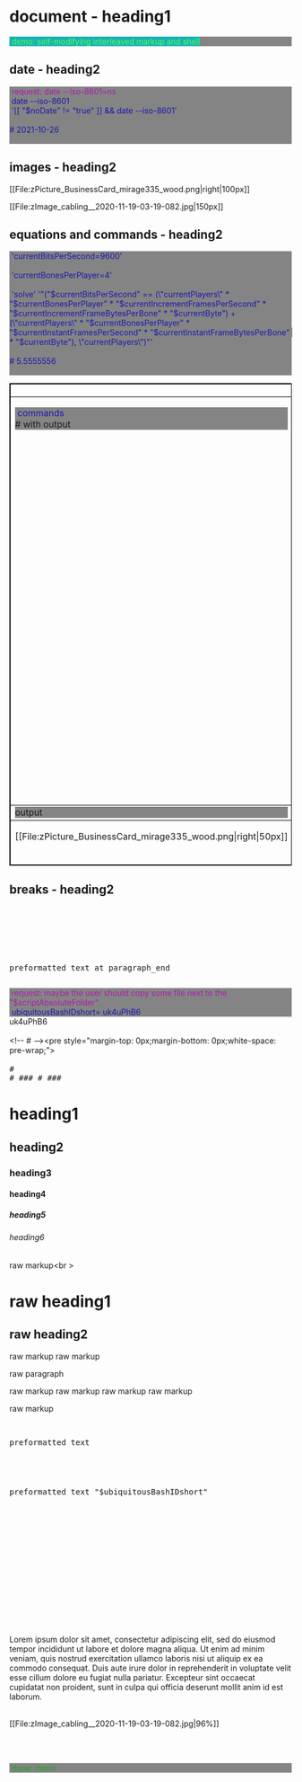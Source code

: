 <!--
exit

# <!-- mediawiki --> <!-- scriptedIllustrator_markup_uk4uPhB663kVcygT0q
#!/usr/bin/env bash

# Dependencies.
# May need 'ubiquitous_bash.sh" in "$PATH".
# GNU Octave, Qalculate - usually dependency of 'calculator' scripts
# recode - usually dependency of 'markup documentation' scripts
# wkhtmltopdf - may be necessary for accurate conversion from HTML to PDF

# NOTICE: README !
# 
# 
# 
# NOTICE: README !

# CAUTION: As a user, you should have been provided a virtual machine or cloud services to run this script - 'ubiquitous bash' provides functions to ease the use of either and both. An SELinux, AppArmor, unprivileged ChRoot, or similar context may be acceptable as well. Routinely modifying, sharing, and running code, may otherwise put both users and organizations at possibly unnecessary risk.


# Copyright and related rights waived via CC0 only for documentation scripts which predominantly create or represent markup (eg. 'scriptedIllustrator.sh', 'scriptedIllustrator.html', 'scriptedIllustrator.mediawiki.txt') .
# To the extent possible, related software (ie. 'tinyCompiler_scriptedIllustrator.sh' from 'scriptedIllustrator') remains otherwise copyrighted (ie. GPLv3 license).
# Specifically, please do not use 'scriptedIllustrator' code to distribute unpublished proprietary 'current_internal_CompressedFunctions' .

#__README_uk4uPhB663kVcygT0q_README__


_document_collect() {
# NOTICE: COLLECT

# Not necessary. Warnings about 'command not found' to 'stderr' will be ignored by script pipelines.
#! type -p 'recode' > /dev/null 2>&1 && recode() { false; }


currentByte=8

RECODE_markup_html_pre_begin=$(_safeEcho "$markup_html_pre_begin" | recode ascii..html)


export current_lorem_ipsum='Lorem ipsum dolor sit amet, consectetur adipiscing elit, sed do eiusmod tempor incididunt ut labore et dolore magna aliqua. Ut enim ad minim veniam, quis nostrud exercitation ullamco laboris nisi ut aliquip ex ea commodo consequat. Duis aute irure dolor in reprehenderit in voluptate velit esse cillum dolore eu fugiat nulla pariatur. Excepteur sint occaecat cupidatat non proident, sunt in culpa qui officia deserunt mollit anim id est laborum.'


# NOTICE: COLLECT
}



_document_main() {
#a
#b
# NOTICE: DOCUMENT
#__HEADER_uk4uPhB663kVcygT0q_HEADER__
 '_'
 '_' '


'
 '_heading1' 'document - heading1'
if false; then true; # -->
<!-- # --><h1>document - heading1</h1>
<!--
fi
 '_o' '_messageNormal' 'demo: self-modifying interleaved markup and shell'
if false; then true; # -->
<!-- # --><p style="-webkit-print-color-adjust: exact;background-color:#848484;margin-top: 0px;margin-bottom: 0px;white-space: pre-wrap;"><!-- # --><span style="color:&#35;54ff54;background-color:&#35;18b2b2;"> demo: self-modifying interleaved markup and shell</span><!-- # --></p>
<!--
fi
 '_heading2' 'date - heading2'
if false; then true; # -->
<!-- # --><h2>date - heading2</h2>
<!--
fi
 '_paragraph_begin'
if false; then true; # -->
<!-- # --><p>
<!--
fi
 '_o' '_messagePlain_request' 'request: date --iso-8601=ns'
if false; then true; # -->
<!-- # --><p style="-webkit-print-color-adjust: exact;background-color:#848484;margin-top: 0px;margin-bottom: 0px;white-space: pre-wrap;"><!-- # --><span style="color:&#35;b218b2;background-color:&#35;848484;"> request: date --iso-8601=ns</span><!-- # --></p>
<!--
fi
 '_o' '_messagePlain_probe' 'date' '--iso-8601'
if false; then true; # -->
<!-- # --><p style="-webkit-print-color-adjust: exact;background-color:#848484;margin-top: 0px;margin-bottom: 0px;white-space: pre-wrap;"><!-- # --><span style="color:&#35;1818b2;background-color:&#35;848484;"> date --iso-8601</span><!-- # --></p>
<!--
fi
 '_e_' '[[ "$noDate" != "true" ]] && date --iso-8601'
if false; then true; # -->
<!-- # --><p style="-webkit-print-color-adjust: exact;background-color:#848484;margin-top: 0px;margin-bottom: 0px;white-space: pre-wrap;"><span style="color:#1818b2;background-color:#848484;"> <!-- # --><nowiki>'[[ "$noDate" != "true" ]] && date --iso-8601'</nowiki>
<!-- # --><nowiki>#</nowiki> 2021-10-26
<!-- # --></p>
<!--
fi
 '_paragraph_end'
if false; then true; # -->
<!-- # --></p>
<!--
fi
 '_heading2' 'images - heading2'
if false; then true; # -->
<!-- # --><h2>images - heading2</h2>
<!--
fi
 '_paragraph_begin'
if false; then true; # -->
<!-- # --><p>
<!--
fi
_t '
scriptedIllustrator_markup_uk4uPhB663kVcygT0q --><!-- # --><p style="margin-top: 0px;margin-bottom: 0px;white-space: pre-wrap;"><!-- mediawiki_noLineBreak
mediawiki_noLineBreak --><pre style="margin-top: 0px;margin-bottom: 0px;white-space: pre-wrap;">preformatted text within paragraph
</pre><!-- # --></p><!-- scriptedIllustrator_markup_uk4uPhB663kVcygT0q
'
 '_' 'Recommend' ' $(_uid)_12345678.123 ' 'or' 'similar' 'filename.' 'Uniqueness' 'and' 'absence' 'of' 'subdirectories' 'may' 'be' 'desirable.'
 '_' 'Citation' 'of' 'external' 'source,' 'specification' 'of' 'copyright' 'license,' 'may' 'be' 'desirable' 'to' 'add' 'as' 'a' 'comment' 'or' 'visible' 'text.'
 '_picture' 'zPicture_BusinessCard_mirage335_wood.png' '100px'
if false; then true; # -->
[[File:zPicture_BusinessCard_mirage335_wood.png|right|100px]]
<!--
fi
 '_paragraph_end'
if false; then true; # -->
<!-- # --></p>
<!--
fi
 '_paragraph_begin'
if false; then true; # -->
<!-- # --><p>
<!--
fi
 '_' 'Recommend' ' $(_uid)_12345678.123 ' 'or' 'similar' 'filename.' 'Uniqueness' 'and' 'absence' 'of' 'subdirectories' 'may' 'be' 'desirable.'
 '_' 'Citation' 'of' 'external' 'source,' 'specification' 'of' 'copyright' 'license,' 'may' 'be' 'desirable' 'to' 'add' 'as' 'a' 'comment' 'or' 'visible' 'text.'
 '_image' 'zImage_cabling__2020-11-19-03-19-082.jpg' '150px'
if false; then true; # -->
[[File:zImage_cabling__2020-11-19-03-19-082.jpg|150px]]
<!--
fi
 '_paragraph_end'
if false; then true; # -->
<!-- # --></p>
<!--
fi
 '_heading2' 'equations and commands - heading2'
if false; then true; # -->
<!-- # --><h2>equations and commands - heading2</h2>
<!--
fi
 '_paragraph_begin'
if false; then true; # -->
<!-- # --><p>
<!--
fi
 '_e_' 'currentBitsPerSecond=9600'
if false; then true; # -->
<!-- # --><p style="-webkit-print-color-adjust: exact;background-color:#848484;margin-top: 0px;margin-bottom: 0px;white-space: pre-wrap;"><span style="color:#1818b2;background-color:#848484;"> <!-- # --><nowiki>'currentBitsPerSecond=9600'</nowiki>
<!-- # --></p>
<!--
fi
 '_e_' 'currentBonesPerPlayer=4'
if false; then true; # -->
<!-- # --><p style="-webkit-print-color-adjust: exact;background-color:#848484;margin-top: 0px;margin-bottom: 0px;white-space: pre-wrap;"><span style="color:#1818b2;background-color:#848484;"> <!-- # --><nowiki>'currentBonesPerPlayer=4'</nowiki>
<!-- # --></p>
<!--
fi
 '_i' 'currentIncrementFramesPerSecond=15'
if false; then true; # -->
<!--
fi
 '_i' 'currentIncrementFrameBytesPerBone=2'
if false; then true; # -->
<!--
fi
 '_i' 'currentInstantFramesPerSecond=2'
if false; then true; # -->
<!--
fi
 '_i' 'currentInstantFrameBytesPerBone=12'
if false; then true; # -->
<!--
fi
 '_'
 '_h' '
# Severely degraded and highly compressed connection between just two players.
_e currentBitsPerSecond=9600 ; currentBonesPerPlayer=4 ; currentIncrementFramesPerSecond=15 ; currentIncrementFrameBytesPerBone=2 ; currentInstantFramesPerSecond=2 ; currentInstantFrameBytesPerBone=12 ; currentByte=8 ; solve "("$currentBitsPerSecond" == (\"currentPlayers\" * "$currentBonesPerPlayer" * "$currentIncrementFramesPerSecond" * "$currentIncrementFrameBytesPerBone" * "$currentByte") + (\"currentPlayers\" * "$currentBonesPerPlayer" * "$currentInstantFramesPerSecond" * "$currentInstantFrameBytesPerBone" * "$currentByte"), \"currentPlayers\")"
# # solve(9600 = (("currentPlayers" * 4 * 30 * 2 * 8) + ("currentPlayers" * 4 * 3 * 33 * 8)), "currentPlayers") =
# # 5.5555556'
 '_e_' 'solve' '"("$currentBitsPerSecond" == (\"currentPlayers\" * "$currentBonesPerPlayer" * "$currentIncrementFramesPerSecond" * "$currentIncrementFrameBytesPerBone" * "$currentByte") + (\"currentPlayers\" * "$currentBonesPerPlayer" * "$currentInstantFramesPerSecond" * "$currentInstantFrameBytesPerBone" * "$currentByte"), \"currentPlayers\")"'
if false; then true; # -->
<!-- # --><p style="-webkit-print-color-adjust: exact;background-color:#848484;margin-top: 0px;margin-bottom: 0px;white-space: pre-wrap;"><span style="color:#1818b2;background-color:#848484;"> <!-- # --><nowiki>'solve' '"("$currentBitsPerSecond" == (\"currentPlayers\" * "$currentBonesPerPlayer" * "$currentIncrementFramesPerSecond" * "$currentIncrementFrameBytesPerBone" * "$currentByte") + (\"currentPlayers\" * "$currentBonesPerPlayer" * "$currentInstantFramesPerSecond" * "$currentInstantFrameBytesPerBone" * "$currentByte"), \"currentPlayers\")"'</nowiki>
<!-- # --><nowiki>#</nowiki> 5.5555556
<!-- # --></p>
<!--
fi
 '_paragraph_end'
if false; then true; # -->
<!-- # --></p>
<!--
fi
 '_'
 '_cells_begin'
if false; then true; # -->
<!-- # --><table width="0%" style="empty-cells: show; border-spacing: 0px; border: 1px solid black; margin-top: 0px; vertical-align: top;">
<!--
fi
 '_'
 '_cells_row_begin'
if false; then true; # -->
<!-- # --><tr>
<!--
fi
 '_cells_speck_begin' '125px'
if false; then true; # -->
<!-- # --><td width="125px" colspan="1" style="border-spacing: 0px; border: 1px solid black; margin-top: 0px; vertical-align: top;">
<!--
fi
_t '
scriptedIllustrator_markup_uk4uPhB663kVcygT0q --><!-- # --><p style="margin-top: 0px;margin-bottom: 0px;white-space: pre-wrap;"><!-- mediawiki_noLineBreak
mediawiki_noLineBreak --><pre style="margin-top: 0px;margin-bottom: 0px;white-space: pre-wrap;">*titleA*
</pre><!-- # --></p><!-- scriptedIllustrator_markup_uk4uPhB663kVcygT0q
'
 '_cells_speck_end'
if false; then true; # -->
<!-- # --></td>
<!--
fi
 '_cells_speck_begin'
if false; then true; # -->
<!-- # --><td width="0%" colspan="1" style="border-spacing: 0px; border: 1px solid black; margin-top: 0px; vertical-align: top;">
<!--
fi
 '_' 'CAUTION:' 'Text' 'formatting' '*intentionally*' 'not' 'compatible' 'with' 'all' 'markup' 'and' 'not' 'recommended' 'unless' 'strictly' 'necessary' 'for' 'presentation' 'HTML' 'documents!'
 '_' 'WARNING:' 'Stay' 'with' 'plain text' 'whenever' 'possible!'
_t '
scriptedIllustrator_markup_uk4uPhB663kVcygT0q --><!-- # --><p style="margin-top: 0px;margin-bottom: 0px;white-space: pre-wrap;"><!-- mediawiki_noLineBreak
mediawiki_noLineBreak --><pre style="margin-top: 0px;margin-bottom: 0px;white-space: pre-wrap;"><span style="font-weight:bold;font-style: italic;">*titleB*</span>
</pre><!-- # --></p><!-- scriptedIllustrator_markup_uk4uPhB663kVcygT0q
'
 '_cells_speck_end'
if false; then true; # -->
<!-- # --></td>
<!--
fi
 '_cells_speck_begin'
if false; then true; # -->
<!-- # --><td width="0%" colspan="1" style="border-spacing: 0px; border: 1px solid black; margin-top: 0px; vertical-align: top;">
<!--
fi
_t '
scriptedIllustrator_markup_uk4uPhB663kVcygT0q --><!-- # --><p style="margin-top: 0px;margin-bottom: 0px;white-space: pre-wrap;"><!-- mediawiki_noLineBreak
mediawiki_noLineBreak --><pre style="margin-top: 0px;margin-bottom: 0px;white-space: pre-wrap;">*titleC*
</pre><!-- # --></p><!-- scriptedIllustrator_markup_uk4uPhB663kVcygT0q
'
 '_cells_speck_end'
if false; then true; # -->
<!-- # --></td>
<!--
fi
 '_cells_speck_begin'
if false; then true; # -->
<!-- # --><td width="0%" colspan="1" style="border-spacing: 0px; border: 1px solid black; margin-top: 0px; vertical-align: top;">
<!--
fi
_t '
scriptedIllustrator_markup_uk4uPhB663kVcygT0q --><!-- # --><p style="margin-top: 0px;margin-bottom: 0px;white-space: pre-wrap;"><!-- mediawiki_noLineBreak
mediawiki_noLineBreak --><pre style="margin-top: 0px;margin-bottom: 0px;white-space: pre-wrap;">  *titleD*  
</pre><!-- # --></p><!-- scriptedIllustrator_markup_uk4uPhB663kVcygT0q
'
 '_cells_speck_end'
if false; then true; # -->
<!-- # --></td>
<!--
fi
 '_cells_row_end'
if false; then true; # -->
<!-- # --></tr>
<!--
fi
 '_'
 '_cells_row_begin'
if false; then true; # -->
<!-- # --><tr>
<!--
fi
 '_'
 '_cells_speck_begin'
if false; then true; # -->
<!-- # --><td width="0%" colspan="1" style="border-spacing: 0px; border: 1px solid black; margin-top: 0px; vertical-align: top;">
<!--
fi
_t '
scriptedIllustrator_markup_uk4uPhB663kVcygT0q --><!-- # --><p style="margin-top: 0px;margin-bottom: 0px;white-space: pre-wrap;"><!-- mediawiki_noLineBreak
mediawiki_noLineBreak --><pre style="margin-top: 0px;margin-bottom: 0px;white-space: pre-wrap;">example
</pre><!-- # --></p><!-- scriptedIllustrator_markup_uk4uPhB663kVcygT0q
'
 '_paragraph_begin'
if false; then true; # -->
<!-- # --><p>
<!--
fi
 '_o' '_messagePlain_probe' 'commands'
if false; then true; # -->
<!-- # --><p style="-webkit-print-color-adjust: exact;background-color:#848484;margin-top: 0px;margin-bottom: 0px;white-space: pre-wrap;"><!-- # --><span style="color:&#35;1818b2;background-color:&#35;848484;"> commands</span><!-- # --></p>
<!--
fi
 '_o' '_safeEcho_newline' '\# with output'
if false; then true; # -->
<!-- # --><p style="-webkit-print-color-adjust: exact;background-color:#848484;margin-top: 0px;margin-bottom: 0px;white-space: pre-wrap;"><!-- # -->&#35; with output<!-- # --></p>
<!--
fi
 '_paragraph_end'
if false; then true; # -->
<!-- # --></p>
<!--
fi
 '_cells_speck_end'
if false; then true; # -->
<!-- # --></td>
<!--
fi
 '_'
 '_cells_speck_begin'
if false; then true; # -->
<!-- # --><td width="0%" colspan="1" style="border-spacing: 0px; border: 1px solid black; margin-top: 0px; vertical-align: top;">
<!--
fi
 '_paragraph_begin'
if false; then true; # -->
<!-- # --><p>
<!--
fi
 '_e_' 'ubiquitous_bash.sh' '_echo' 'a b'
if false; then true; # -->
<!-- # --><p style="-webkit-print-color-adjust: exact;background-color:#848484;margin-top: 0px;margin-bottom: 0px;white-space: pre-wrap;"><span style="color:#1818b2;background-color:#848484;"> <!-- # --><nowiki>'ubiquitous_bash.sh' '_echo' 'a b'</nowiki>
<!-- # --><nowiki>#</nowiki> a b
<!-- # --></p>
<!--
fi
 '_paragraph_end'
if false; then true; # -->
<!-- # --></p>
<!--
fi
 '_e' 'ubiquitous_bash.sh' '_echo' 'a
b'
if false; then true; # -->
<!-- # --><p style="-webkit-print-color-adjust: exact;background-color:#848484;margin-top: 0px;margin-bottom: 0px;white-space: pre-wrap;"><span style="color:#1818b2;background-color:#848484;"> <!-- # --><nowiki>'ubiquitous_bash.sh' '_echo' 'a</nowiki>
<!-- # --><nowiki>b'</nowiki>
<!-- # --><nowiki>#</nowiki> a
<!-- # --><nowiki>#</nowiki> b
<!-- # --></p>
<!--
fi
 '_paragraph_begin'
if false; then true; # -->
<!-- # --><p>
<!--
fi
 '_' 'WARNING:' 'Some' 'quoting' 'may' 'not' 'be' 'preserved' '.'
 '_' '_o' '_safeEcho_newline' '' \ \\  output''
 '_o' '_safeEcho_newline' '' \ \\  output''
if false; then true; # -->
<!-- # --><p style="-webkit-print-color-adjust: exact;background-color:#848484;margin-top: 0px;margin-bottom: 0px;white-space: pre-wrap;"><!-- # -->\ \  output<!-- # --></p>
<!--
fi
 '_paragraph_end'
if false; then true; # -->
<!-- # --></p>
<!--
fi
 '_cells_speck_end'
if false; then true; # -->
<!-- # --></td>
<!--
fi
 '_'
 '_cells_speck_begin'
if false; then true; # -->
<!-- # --><td width="0%" colspan="1" style="border-spacing: 0px; border: 1px solid black; margin-top: 0px; vertical-align: top;">
<!--
fi
 '_e' '_color_demo'
if false; then true; # -->
<!-- # --><p style="-webkit-print-color-adjust: exact;background-color:#848484;margin-top: 0px;margin-bottom: 0px;white-space: pre-wrap;"><span style="color:#1818b2;background-color:#848484;"> <!-- # --><nowiki>'_color_demo'</nowiki>
<!-- # --><nowiki>#</nowiki> <span style="color:#b218b2;background-color:#848484;"> _color_demo</span>
<!-- # --><nowiki>#</nowiki> <span style="color:#18b2b2;background-color:#848484;"> _color_demo</span>
<!-- # --><nowiki>#</nowiki> <span style="color:#1818b2;background-color:#848484;"> _color_demo</span>
<!-- # --><nowiki>#</nowiki> <span style="color:#1818b2;background-color:#848484;"> _color_demo</span>
<!-- # --><nowiki>#</nowiki> <span style="color:#1818b2;background-color:#848484;"> ubiquitousBashIDshort= uk4uPhB6</span>
<!-- # --><nowiki>#</nowiki> <span style="color:#17ae17;background-color:#848484;"> _color_demo</span>
<!-- # --><nowiki>#</nowiki> <span style="color:#ffff54;background-color:#848484;"> _color_demo</span>
<!-- # --><nowiki>#</nowiki> <span style="color:#b21818;background-color:#848484;"> _color_demo</span>
<!-- # --><nowiki>#</nowiki> <span style="color:#1818b2;background-color:#848484;"> echo _color_demo</span>
<!-- # --><nowiki>#</nowiki> _color_demo
<!-- # --><nowiki>#</nowiki> <span style="color:#1818b2;background-color:#848484;">  "echo" "_color_demo"</span>
<!-- # --><nowiki>#</nowiki> <span style="color:#1818b2;background-color:#848484;">  'echo' '_color_demo'</span>
<!-- # --><nowiki>#</nowiki> <span style="color:#54ff54;background-color:#18b2b2;"> _color_demo</span>
<!-- # --><nowiki>#</nowiki> <span style="color:#ffff54;background-color:#b21818;"> _color_demo</span>
<!-- # --><nowiki>#</nowiki> <span style="color:#ffff54;background-color:#b2b2b2;"> delay: InterProcess-Communication</span>
<!-- # --></p>
<!--
fi
 '_cells_speck_end'
if false; then true; # -->
<!-- # --></td>
<!--
fi
 '_'
 '_cells_row_end'
if false; then true; # -->
<!-- # --></tr>
<!--
fi
 '_'
 '_'
 '_cells_row_begin'
if false; then true; # -->
<!-- # --><tr>
<!--
fi
 '_cells_speck_begin'
if false; then true; # -->
<!-- # --><td width="0%" colspan="1" style="border-spacing: 0px; border: 1px solid black; margin-top: 0px; vertical-align: top;">
<!--
fi
 '_o' '_safeEcho_newline' 'output'
if false; then true; # -->
<!-- # --><p style="-webkit-print-color-adjust: exact;background-color:#848484;margin-top: 0px;margin-bottom: 0px;white-space: pre-wrap;"><!-- # -->output<!-- # --></p>
<!--
fi
 '_cells_speck_end'
if false; then true; # -->
<!-- # --></td>
<!--
fi
 '_cells_speck_begin' '' '2'
if false; then true; # -->
<!-- # --><td width="0%" colspan="2" style="border-spacing: 0px; border: 1px solid black; margin-top: 0px; vertical-align: top;">
<!--
fi
_r '
scriptedIllustrator_markup_uk4uPhB663kVcygT0q --><!-- mediawiki_noLineBreak
mediawiki_noLineBreak --> raw markup
<!-- scriptedIllustrator_markup_uk4uPhB663kVcygT0q
'
 '_cells_speck_end'
if false; then true; # -->
<!-- # --></td>
<!--
fi
 '_cells_speck_begin' '' '2'
if false; then true; # -->
<!-- # --><td width="0%" colspan="2" style="border-spacing: 0px; border: 1px solid black; margin-top: 0px; vertical-align: top;">
<!--
fi
_t '
scriptedIllustrator_markup_uk4uPhB663kVcygT0q --><!-- # --><p style="margin-top: 0px;margin-bottom: 0px;white-space: pre-wrap;"><!-- mediawiki_noLineBreak
mediawiki_noLineBreak --><pre style="margin-top: 0px;margin-bottom: 0px;white-space: pre-wrap;"> pre
</pre><!-- # --></p><!-- scriptedIllustrator_markup_uk4uPhB663kVcygT0q
'
 '_cells_speck_end'
if false; then true; # -->
<!-- # --></td>
<!--
fi
 '_cells_row_end'
if false; then true; # -->
<!-- # --></tr>
<!--
fi
 '_'
 '_cells_row_begin'
if false; then true; # -->
<!-- # --><tr>
<!--
fi
 '_cells_speck_begin'
if false; then true; # -->
<!-- # --><td width="0%" colspan="1" style="border-spacing: 0px; border: 1px solid black; margin-top: 0px; vertical-align: top;">
<!--
fi
 '_' 'Recommend' ' $(_uid)_12345678.123 ' 'or' 'similar' 'filename.' 'Uniqueness' 'and' 'absence' 'of' 'subdirectories' 'may' 'be' 'desirable.'
 '_' 'Citation' 'of' 'external' 'source,' 'specification' 'of' 'copyright' 'license,' 'may' 'be' 'desirable' 'to' 'add' 'as' 'a' 'comment' 'or' 'visible' 'text.'
 '_picture' 'zPicture_BusinessCard_mirage335_wood.png' '50px'
if false; then true; # -->
[[File:zPicture_BusinessCard_mirage335_wood.png|right|50px]]
<!--
fi
 '_cells_speck_end'
if false; then true; # -->
<!-- # --></td>
<!--
fi
 '_cells_speck_begin' '' '3'
if false; then true; # -->
<!-- # --><td width="0%" colspan="3" style="border-spacing: 0px; border: 1px solid black; margin-top: 0px; vertical-align: top;">
<!--
fi
 '_' 'Recommend' ' $(_uid)_12345678.123 ' 'or' 'similar' 'filename.' 'Uniqueness' 'and' 'absence' 'of' 'subdirectories' 'may' 'be' 'desirable.'
 '_' 'Citation' 'of' 'external' 'source,' 'specification' 'of' 'copyright' 'license,' 'may' 'be' 'desirable' 'to' 'add' 'as' 'a' 'comment' 'or' 'visible' 'text.'
 '_image' 'zImage_cabling__2020-11-19-03-19-082.jpg' '50px'
if false; then true; # -->
[[File:zImage_cabling__2020-11-19-03-19-082.jpg|50px]]
<!--
fi
 '_cells_speck_end'
if false; then true; # -->
<!-- # --></td>
<!--
fi
 '_cells_end'
if false; then true; # -->
<!-- # --></table>
<!--
fi
 '_'
 '_heading2' 'breaks - heading2'
if false; then true; # -->
<!-- # --><h2>breaks - heading2</h2>
<!--
fi
 '_paragraph_begin'
if false; then true; # -->
<!-- # --><p>
<!--
fi
_t '
scriptedIllustrator_markup_uk4uPhB663kVcygT0q --><!-- # --><p style="margin-top: 0px;margin-bottom: 0px;white-space: pre-wrap;"><!-- mediawiki_noLineBreak
mediawiki_noLineBreak --><pre style="margin-top: 0px;margin-bottom: 0px;white-space: pre-wrap;"> preformatted text at paragraph_begin
</pre><!-- # --></p><!-- scriptedIllustrator_markup_uk4uPhB663kVcygT0q
'
_t '
scriptedIllustrator_markup_uk4uPhB663kVcygT0q --><!-- # --><p style="margin-top: 0px;margin-bottom: 0px;white-space: pre-wrap;"><!-- mediawiki_noLineBreakmediawiki_noLineBreak --><pre style="margin-top: 0px;margin-bottom: 0px;white-space: pre-wrap;">

</pre><!-- # --></p><!-- scriptedIllustrator_markup_uk4uPhB663kVcygT0q
'
_t '
scriptedIllustrator_markup_uk4uPhB663kVcygT0q --><!-- # --><p style="margin-top: 0px;margin-bottom: 0px;white-space: pre-wrap;"><!-- mediawiki_noLineBreakmediawiki_noLineBreak --><pre style="margin-top: 0px;margin-bottom: 0px;white-space: pre-wrap;">


preformatted text at paragraph_end
</pre><!-- # --></p><!-- scriptedIllustrator_markup_uk4uPhB663kVcygT0q
'
 '_paragraph_end'
if false; then true; # -->
<!-- # --></p>
<!--
fi
 '_'
 '_'
 '_'
 '_page'
if false; then true; # -->
<!-- # --><div style="page-break-before: always;"> </div>
<!--
fi
_t '
scriptedIllustrator_markup_uk4uPhB663kVcygT0q --><!-- # --><p style="margin-top: 0px;margin-bottom: 0px;white-space: pre-wrap;"><!-- mediawiki_noLineBreak
mediawiki_noLineBreak --><pre style="margin-top: 0px;margin-bottom: 0px;white-space: pre-wrap;">-------------------------------------------------------------------------------
</pre><!-- # --></p><!-- scriptedIllustrator_markup_uk4uPhB663kVcygT0q
'
 '_o' '_messagePlain_request' 'request: maybe the user should copy some file next to the \"\$scriptAbsoluteFolder\"'
if false; then true; # -->
<!-- # --><p style="-webkit-print-color-adjust: exact;background-color:#848484;margin-top: 0px;margin-bottom: 0px;white-space: pre-wrap;"><!-- # --><span style="color:&#35;b218b2;background-color:&#35;848484;"> request: maybe the user should copy some file next to the "$scriptAbsoluteFolder"</span><!-- # --></p>
<!--
fi
 '_o' '_messagePlain_probe_var' 'ubiquitousBashIDshort'
if false; then true; # -->
<!-- # --><p style="-webkit-print-color-adjust: exact;background-color:#848484;margin-top: 0px;margin-bottom: 0px;white-space: pre-wrap;"><!-- # --><span style="color:&#35;1818b2;background-color:&#35;848484;"> ubiquitousBashIDshort= uk4uPhB6</span><!-- # --></p>
<!--
fi
 '_v' 'ubiquitousBashIDshort'
if false; then true; # -->
<!-- # --><p style="margin-top: 0px;margin-bottom: 0px;white-space: pre-wrap;"><!-- # -->uk4uPhB6
<!-- # --></p>
<!--
fi
 '_v' 'RECODE_markup_html_pre_begin'
if false; then true; # -->
<!-- # --><p style="margin-top: 0px;margin-bottom: 0px;white-space: pre-wrap;"><!-- # -->&lt;!-- # --&gt;&lt;pre style=&quot;margin-top: 0px;margin-bottom: 0px;white-space: pre-wrap;&quot;&gt;
<!-- # --></p>
<!--
fi
 '_'
 '_'
_t '
scriptedIllustrator_markup_uk4uPhB663kVcygT0q --><!-- # --><p style="margin-top: 0px;margin-bottom: 0px;white-space: pre-wrap;"><!-- mediawiki_noLineBreak
mediawiki_noLineBreak --><pre style="margin-top: 0px;margin-bottom: 0px;white-space: pre-wrap;">preformatted
 text
more
 preformatted
text
</pre><!-- # --></p><!-- scriptedIllustrator_markup_uk4uPhB663kVcygT0q
'
_t '
scriptedIllustrator_markup_uk4uPhB663kVcygT0q --><!-- # --><p style="margin-top: 0px;margin-bottom: 0px;white-space: pre-wrap;"><!-- mediawiki_noLineBreak
mediawiki_noLineBreak --><pre style="margin-top: 0px;margin-bottom: 0px;white-space: pre-wrap;">&#35;
&#35; &#35;&#35;&#35;
&#35; &#35;&#35;&#35;
</pre><!-- # --></p><!-- scriptedIllustrator_markup_uk4uPhB663kVcygT0q
'
 '_heading1' 'heading1'
if false; then true; # -->
<!-- # --><h1>heading1</h1>
<!--
fi
 '_heading2' 'heading2'
if false; then true; # -->
<!-- # --><h2>heading2</h2>
<!--
fi
 '_heading3' 'heading3'
if false; then true; # -->
<!-- # --><h3>heading3</h3>
<!--
fi
 '_heading4' 'heading4'
if false; then true; # -->
<!-- # --><h4>heading4</h4>
<!--
fi
 '_heading5' 'heading5'
if false; then true; # -->
<!-- # --><h5>heading5</h5>
<!--
fi
 '_heading6' 'heading6'
if false; then true; # -->
<!-- # --><h6>heading6</h6>
<!--
fi
_t '
scriptedIllustrator_markup_uk4uPhB663kVcygT0q --><!-- # --><p style="margin-top: 0px;margin-bottom: 0px;white-space: pre-wrap;"><!-- mediawiki_noLineBreak
mediawiki_noLineBreak --><pre style="margin-top: 0px;margin-bottom: 0px;white-space: pre-wrap;">&#35;
</pre><!-- # --></p><!-- scriptedIllustrator_markup_uk4uPhB663kVcygT0q
'
_r '
scriptedIllustrator_markup_uk4uPhB663kVcygT0q --><!-- mediawiki_noLineBreak
mediawiki_noLineBreak -->raw markup<br \><h1>raw heading1</h2>
<h2>raw heading2</h2>
raw markup 
raw markup
<p>raw paragraph</p>
raw markup
<!-- scriptedIllustrator_markup_uk4uPhB663kVcygT0q
'
_r '
scriptedIllustrator_markup_uk4uPhB663kVcygT0q --><!-- mediawiki_noLineBreakmediawiki_noLineBreak -->
raw markup
<!-- scriptedIllustrator_markup_uk4uPhB663kVcygT0q
'
_r '
scriptedIllustrator_markup_uk4uPhB663kVcygT0q --><!-- mediawiki_noLineBreak
mediawiki_noLineBreak -->raw markup
<!-- scriptedIllustrator_markup_uk4uPhB663kVcygT0q
'
_r '
scriptedIllustrator_markup_uk4uPhB663kVcygT0q --><!-- mediawiki_noLineBreakmediawiki_noLineBreak -->
raw markup
<!-- scriptedIllustrator_markup_uk4uPhB663kVcygT0q
'
_r '
scriptedIllustrator_markup_uk4uPhB663kVcygT0q --><!-- mediawiki_noLineBreakmediawiki_noLineBreak -->

raw markup

<!-- scriptedIllustrator_markup_uk4uPhB663kVcygT0q
'
 '_paragraph_begin'
if false; then true; # -->
<!-- # --><p>
<!--
fi
_r '
scriptedIllustrator_markup_uk4uPhB663kVcygT0q --><!-- mediawiki_noLineBreak
mediawiki_noLineBreak --><span style="color:&#35;1818b2;background-color:&#35;848484;"> raw HTML markup within paragraph</span>
<!-- scriptedIllustrator_markup_uk4uPhB663kVcygT0q
'
 '_paragraph_end'
if false; then true; # -->
<!-- # --></p>
<!--
fi
_t '
scriptedIllustrator_markup_uk4uPhB663kVcygT0q --><!-- # --><p style="margin-top: 0px;margin-bottom: 0px;white-space: pre-wrap;"><!-- mediawiki_noLineBreakmediawiki_noLineBreak --><pre style="margin-top: 0px;margin-bottom: 0px;white-space: pre-wrap;">
preformatted
text
</pre><!-- # --></p><!-- scriptedIllustrator_markup_uk4uPhB663kVcygT0q
'
_t '
scriptedIllustrator_markup_uk4uPhB663kVcygT0q --><!-- # --><p style="margin-top: 0px;margin-bottom: 0px;white-space: pre-wrap;"><!-- mediawiki_noLineBreakmediawiki_noLineBreak --><pre style="margin-top: 0px;margin-bottom: 0px;white-space: pre-wrap;">


preformatted
text
"$ubiquitousBashIDshort"


</pre><!-- # --></p><!-- scriptedIllustrator_markup_uk4uPhB663kVcygT0q
'
_t '
scriptedIllustrator_markup_uk4uPhB663kVcygT0q --><!-- # --><p style="margin-top: 0px;margin-bottom: 0px;white-space: pre-wrap;"><!-- mediawiki_noLineBreakmediawiki_noLineBreak --><pre style="margin-top: 0px;margin-bottom: 0px;white-space: pre-wrap;">
</pre><!-- # --></p><!-- scriptedIllustrator_markup_uk4uPhB663kVcygT0q
'
_t '
scriptedIllustrator_markup_uk4uPhB663kVcygT0q --><!-- # --><p style="margin-top: 0px;margin-bottom: 0px;white-space: pre-wrap;"><!-- mediawiki_noLineBreakmediawiki_noLineBreak --><pre style="margin-top: 0px;margin-bottom: 0px;white-space: pre-wrap;">

</pre><!-- # --></p><!-- scriptedIllustrator_markup_uk4uPhB663kVcygT0q
'
_t '
scriptedIllustrator_markup_uk4uPhB663kVcygT0q --><!-- # --><p style="margin-top: 0px;margin-bottom: 0px;white-space: pre-wrap;"><!-- mediawiki_noLineBreakmediawiki_noLineBreak --><pre style="margin-top: 0px;margin-bottom: 0px;white-space: pre-wrap;">


</pre><!-- # --></p><!-- scriptedIllustrator_markup_uk4uPhB663kVcygT0q
'
_t '
scriptedIllustrator_markup_uk4uPhB663kVcygT0q --><!-- # --><p style="margin-top: 0px;margin-bottom: 0px;white-space: pre-wrap;"><!-- mediawiki_noLineBreakmediawiki_noLineBreak --><pre style="margin-top: 0px;margin-bottom: 0px;white-space: pre-wrap;">



</pre><!-- # --></p><!-- scriptedIllustrator_markup_uk4uPhB663kVcygT0q
'
 '_v' 'current_lorem_ipsum'
if false; then true; # -->
<!-- # --><p style="margin-top: 0px;margin-bottom: 0px;white-space: pre-wrap;"><!-- # -->Lorem ipsum dolor sit amet, consectetur adipiscing elit, sed do eiusmod tempor incididunt ut labore et dolore magna aliqua. Ut enim ad minim veniam, quis nostrud exercitation ullamco laboris nisi ut aliquip ex ea commodo consequat. Duis aute irure dolor in reprehenderit in voluptate velit esse cillum dolore eu fugiat nulla pariatur. Excepteur sint occaecat cupidatat non proident, sunt in culpa qui officia deserunt mollit anim id est laborum.
<!-- # --></p>
<!--
fi
 '_' 'blank preformatted text will be ignored - at least add an empty space character'
_t '
scriptedIllustrator_markup_uk4uPhB663kVcygT0q --><!-- # --><p style="margin-top: 0px;margin-bottom: 0px;white-space: pre-wrap;"><!-- mediawiki_noLineBreak
mediawiki_noLineBreak --><pre style="margin-top: 0px;margin-bottom: 0px;white-space: pre-wrap;">x > /dev/null
</pre><!-- # --></p><!-- scriptedIllustrator_markup_uk4uPhB663kVcygT0q
'
 '_'
 '_'
 '_'
 '_page'
if false; then true; # -->
<!-- # --><div style="page-break-before: always;"> </div>
<!--
fi
_t '
scriptedIllustrator_markup_uk4uPhB663kVcygT0q --><!-- # --><p style="margin-top: 0px;margin-bottom: 0px;white-space: pre-wrap;"><!-- mediawiki_noLineBreak
mediawiki_noLineBreak --><pre style="margin-top: 0px;margin-bottom: 0px;white-space: pre-wrap;">-------------------------------------------------------------------------------
</pre><!-- # --></p><!-- scriptedIllustrator_markup_uk4uPhB663kVcygT0q
'
 '_paragraph_begin'
if false; then true; # -->
<!-- # --><p>
<!--
fi
 '_' 'Recommend' ' $(_uid)_12345678.123 ' 'or' 'similar' 'filename.' 'Uniqueness' 'and' 'absence' 'of' 'subdirectories' 'may' 'be' 'desirable.'
 '_' 'Citation' 'of' 'external' 'source,' 'specification' 'of' 'copyright' 'license,' 'may' 'be' 'desirable' 'to' 'add' 'as' 'a' 'comment' 'or' 'visible' 'text.'
 '_image' 'zImage_cabling__2020-11-19-03-19-082.jpg'
if false; then true; # -->
[[File:zImage_cabling__2020-11-19-03-19-082.jpg|96%]]
<!--
fi
 '_paragraph_end'
if false; then true; # -->
<!-- # --></p>
<!--
fi
 '_paragraph_begin'
if false; then true; # -->
<!-- # --><p>
<!--
fi
 '_' 'CAUTION:' 'Unmatched' 'single' 'quotes' 'may' 'cause' 'failure.'
 '_' 'WARNING:' 'Some' 'quoting' 'may' 'not' 'be' 'preserved' '.'
 '_' 'ATTENTION:' 'Single' 'quotes' 'may' 'be' 'represented' 'by' 'known' 'alternative' 'markup' 'if' 'necessary' '-' ' \x27 \047 %27 &#92; ' '.'
_t '
scriptedIllustrator_markup_uk4uPhB663kVcygT0q --><!-- # --><p style="margin-top: 0px;margin-bottom: 0px;white-space: pre-wrap;"><!-- mediawiki_noLineBreak
mediawiki_noLineBreak --><pre style="margin-top: 0px;margin-bottom: 0px;white-space: pre-wrap;">\ \\ \\\ \\\\ \\\\\ ` `` ``` ```` $() [] {} " "" &#39; &#39; &#39; &#39;
</pre><!-- # --></p><!-- scriptedIllustrator_markup_uk4uPhB663kVcygT0q
'
_r '
scriptedIllustrator_markup_uk4uPhB663kVcygT0q --><!-- mediawiki_noLineBreak
mediawiki_noLineBreak -->\ \\ \\\ \\\\ \\\\\ ` `` ``` ```` $() [] {} " "" &#39; &#39; &#39; &#39;
<!-- scriptedIllustrator_markup_uk4uPhB663kVcygT0q
'
 '_paragraph_end'
if false; then true; # -->
<!-- # --></p>
<!--
fi
_t '
scriptedIllustrator_markup_uk4uPhB663kVcygT0q --><!-- # --><p style="margin-top: 0px;margin-bottom: 0px;white-space: pre-wrap;"><!-- mediawiki_noLineBreak
mediawiki_noLineBreak --><pre style="margin-top: 0px;margin-bottom: 0px;white-space: pre-wrap;">Lorem ipsum dolor sit amet, consectetur adipiscing elit, sed do eiusmod tempor incididunt ut labore et dolore magna aliqua. Ut enim ad minim veniam, quis nostrud exercitation ullamco laboris nisi ut aliquip ex ea commodo consequat. Duis aute irure dolor in reprehenderit in voluptate velit esse cillum dolore eu fugiat nulla pariatur. Excepteur sint occaecat cupidatat non proident, sunt in culpa qui officia deserunt mollit anim id est laborum.
</pre><!-- # --></p><!-- scriptedIllustrator_markup_uk4uPhB663kVcygT0q
'
 '_o' '_messagePlain_good' 'done: demo'
if false; then true; # -->
<!-- # --><p style="-webkit-print-color-adjust: exact;background-color:#848484;margin-top: 0px;margin-bottom: 0px;white-space: pre-wrap;"><!-- # --><span style="color:&#35;17ae17;background-color:&#35;848484;"> done: demo</span><!-- # --></p>
<!--
fi



#__FOOTER_uk4uPhB663kVcygT0q_FOOTER__
# NOTICE: DOCUMENT
#y
#z
echo -e '\n\n'
}



# NOTICE: Overrides ( 'ops.sh' equivalent).


# NOTICE: Overrides ( 'ops.sh' equivalent).


#####Functions. Some may be from 'ubiquitous bash' .
#_compressedFunctions_uk4uPhB663kVcygT0q_compressedFunctions_uk4uPhB663kVcygT0q_compressedFunctions_uk4uPhB663kVcygT0q_compressedFunctions
current_internal_CompressedFunctions_bytes='10431'
current_internal_CompressedFunctions_cksum='753797193'
current_internal_CompressedFunctions='
/Td6WFoAAATm1rRGAgAhARwAAAAQz1jM4XrXHhtdAC+ciKYksL89qRi90TdMvSwSEM6J8ipM2rR/Iqc/oYbShD5P+hKgz3ONSu7BhrUf8OSN4oZ8BL1e7m0JQ33pEQs007VTHA7nLczyIuWiilZSo+0zB132
DrV189uAlZ6oqD3MK7bjrSmuGreEaBOC+z5QkGUPIDVaXfJmDg73/A1Y9JqRKxtli7ZDurfX2t/Z3m6RV6ku3LwPHl2qt8/kbWEubRkY3Fl2VTTFWjQ8Z9qfpBK4YyV7fw3X3hcUmN6Fz+u2P8eCSl/fCnNX
HtvGeiwoJbZ3wje2iPvqVhHoy0BMVkEDcSqWo+znkV0BwqE45qLsZQ9IGG1CzglgciwcOU2fdsqKBFC5XA3WYFGg6uZ2q4mvn5jWR+FbeUz7YjupLAvLl7DE+daOBWzzyYeFrcMhDk1QeqOKpv41V0GTTqAm
Z7lRbPrhk3oRY/kBiQGZSfRuxTSmIc1zevrFy6JWcZkCJayU/wQ+XEKdvF51XHH+OYrSuhIxvk6G+Ce0sbTr3GBfVRQYdRpxeOs48xNaEfmBf6GZcWUMx5L3LA4cup19vL4O75JjKbnlJeYdoRCjtcPE7A8S
82KbKVXWm5n1ADflKsnTX3CVTSu7uS4pVXHlludUnC/0dCPIaO2WxpZTXETnBW0SD0f3HTs7UDEzwk7eMHnoe3xk/cdsh16yyG0jPOBLHEqULsotf/cimpgvkZlFxPNFKvrB2sVBDpjr393u8l5sSqQ9L5Vr
QgGi6nBnxhDESgC1fMuEusvr6Sli1rR/+c0ap1SksGpO2TEUmhLB2btBz2JAuC6RRnqPSeJB5e7Ye3lLZgz7qHahujxIhELZ6Ig37WMvcLn/BMoXxtrpqAx3WQEFwPU+GEqAYIYrxdEqdhn0qOFwGCgyeEJJ
gdbgce2tLB6OclmTEikMB54FjT+DGJNkD1VAUhIF5DIOg/X+y4q/5q7mW5hEC7RdTSf9mcV+Oawi/lqsYm3g9S1yYzuSK/RuKucAM/TnwoSnlzl1Vr5xXkXHd2Jda3oBn2a8AyfUk9PHx4wAAsnscajMZxtB
0SM8hSRtrMUZaMTWgVVNNN534belUX9DVn/9NcpJwEEbKZqjiiQuENKnAI8hoMFftqzO3SO/cU6L6fSFon+7iKD7yJ2uWhyBTq6bGE2nF0fbQA73A6ADL4WEU9q78blUdAfBiesXFG3bKxHFvZTRB8PWq8ve
NaLw5Dbvw0aClDGiYExLtHy9+wDyK/r6azYk4nx6ZfVEjg46NDDa8Zlb00GecEss4dY2gRhcqHyYyyWaf2zdg9H8gCvMB6/IbYh2GZQdF1Ti8R72L8LBOIoI/wCWG7pKZi59iKp+T9MOTLlXJdcGpeVfUQmO
1lw1tHMTSEDx9wHCSNdOiLtUTr1MYx1a33NWtL47NYfzKaQ0yHlWk05/vyhQYwNcAeLyHloRy+Dyiu62uG+QvWnvk8vcYrK1F9HDW5/lxpdITG/K6ZdQwB+matM5lopj8Vt7V0hxwOfkqNhPFgm5EyK29EYq
KQWcmO/X3YK0Egw51wOX5K5SQYN31LHfCaqf2Pc/HMT2OdkfWa6TLza2yAeRWkh8h/rguKEnBP3qd+5Qp7P4nektAd5ZnzUrlX4Tz7ppBh8ZA0OUMvtIDlOL7+SVxekThChLQsVU73xDwCyrCtDfClbTKC46
aMzabFrJ2VI3LlkXuLNjuSPDgSxCzYk7KDOyVA8FRpl5Pu5ZeUB2ZWCMQnrYcGgN6d7R5NnaO7QfWv69+MhPCHIEeE7TZ9EhQMBN/SUzakZbZNyX4mUK4d15iwxOAVwFtDr5fA6lScKlNVE8TM/HXmLmYNYh
m2Tz87nuoo4DPiDDHYEfeWgSeI2GFpZj/j9lxqh4oiaBZx9mQm8B2evG+WkPP5zl9Bpsd3RCBo0acvggGeZL5GzLYLwV5G7AGE7q6bMhjI6ZbezS+7Cr4S+Rz+pjLwm98zTEOmlZ9pq/kV0darbA9YLIek6s
VUqmWSMj7er+bGU3mQVOaFx4nyajpK2eJScPrA5ORSfoP7lNb9INsDVqTtAi+bVrI2oMQ++RbQi3avyKe/O4loN8hTRrLiJVgUd5+xMEOhzzjXb5x9rL5yRyT2Px5ddrESvBPpsGxisuzztjgT6jUli914TF
2kQ7UrkZlKjJ+l3sj0+2CnUJrEHeQvG377HVjbPMA6IKN4j/SEkc71rr7snAIHyT5CM8NHb0PHz2zPkJ6KvnTPHggSlqYh2bhvHXWEhvJbgPh5oa3He/x+/dBe4lB704F2UMpScbPMiJdy3esfslLyREMZQx
vNcPUX3AtcEuI6O6YT48Mb2MCPeqvSpLX7kIWP4EIJ2GOFdYLH7BmvSRzl389dB93bWuGcYoykgX34ssfwUfH9o+2O8dNHC8bWE9DGPAkB1AGCEQVUEENkS8dIDMfKyKZABrPJWl9AGgR/Y/+5ksgcnpN4gZ
NwVgpuHyoGeAlB2ITLKYGRgove5XUrX/bVWuQXY00xSZ8jHN7lxJdiNBrZ9hvhfk+EaJivde5//hl2CJKQAVL8YBNmBEReNgEEpUiaYgZcP9IBYNNh9Duv/My03HLttBXd9Q1SnA68D4xMkhsh5Uc2v/d/LY
Xz6n0MYQ6VT1EKoR+JgtABXgFz8tc/h/JHB4MD7fmxhOaZIfoQeVFjwf+JsDMWMPvNprotfktb1tWlBF10g+B0CqZc7PtpKkNt7in8THEB7vGengyRrKI34Tz0/PJK7mh4G1W0OIY1DdvAgoPdVQnd5+HO/r
0aD/j0k9d0YN6rtbgumEreLinXLGN1pUEIjmrCa++1HyDjFqx/E7yQpAAe8BLR357bBrLC+viqR1IXwz/njZrrU0HhLisNO3iBemfkcy6ITomNf6NwTdc4GfvPdYw4IbaxStlj5E8lLPJXRrRqX8W6HDKyDl
v4NdmbDCjPMKOQysMhQIJAjiTU74W3UJmiHg7wIEL7UXSF0/eFLXAiz8B/T2LdIp2RhjgistjjxZERyAT0jfthziN186QnZotn8d0ip/CeMQeu9uw5oqXtOO+yrigB/NAtxf3xg6gDgFWvsZ7ykSAq/MCZrr
mOckKTs0LP9kv1rPLM8AQqzJbDhpS+cP/ZpLbczKJIZvPWYX/F2Vimu1/AqWGS316q33tpLNYdrOMEHdGcOlfTTkU25jRSO8YcJ6Hqmknx7awucMeQJBp78MrWjiuolrMd8hBUL+pPxUJpR7ojL1nWhKgKvM
TExUVvJ7CAJ1JGvfeV1u93X8BDTIPnf4pWPbr0nmnWs2EDyiYZDhhtWPasgDzP2ExBQo4qgf95G5AfX1mfJCZQdkoobUz+LNN7GfIUFaNoHU1Qp27q5N2fr1ivLY0A53Uwn8GC0NhJ0xHiQFUyRIqRygCEew
ZwhxSQeltEa3mVA7Xz8qodEi5WmxCh9e2vcoXmcryt/e/2sZt8w50//xb4n/TBcInqcMQww2/Do8bkwTgn4LlgLHmJl+iSHaEjRgVI89NzjdbSKbf5zXc3usCGl7Uzc3X+vs1A6cPQX6QNojgdurOJATXRHB
zmIDky4wvzzZ+Cqbg+KoHgf1zUsOBBK2z5Gro57hMAqWiVY+vKfU6UcRGv1mIEoyNLwsdS2zxuVXR8r5TefF7DKLHtDSTJ80PX/35+YR6/uVMfLPvCjRscSM2k12CVnFUswL1Mj5PhfApySelwuaZntuyyvB
2xXDzGzxxTUEpwPjZz1TD8gIFJ1pFGgnBPtmETZo145EiJk8ZeVdXF2TWArS82dXN6SMGPB6c9nGVleAhXcik9h/mYCmPbvwVFuP0GScfg7DwRPf0PqwbzBniTuUl2zkQ3oSKzvK6Uj8CkabWVm9TbccUbnw
477JjsVsr/IdJc5ARZ1D3t8jF7mkBvUoxBsMSZS7RVOA0NTeGeV5bneqdWsWYHzSZK00DhQmtIOYdidGb6PU7N+GjChgN1JHgFsNrxGjiMDEI/Jj9yFy3CcAmXpmCNF7LFVzFjNNUwpBMp/FnI873wmWVJbI
06EeCj1x8WBdwRsmNWNZRZ9kSQIwDQcEog0F8ifnsfZekeBtJKt4Qp/YM4jI647hX42QswCeDSH9BaIvARtICipfi0agTZNy35pW4SJQdgC+u2pN4NkLh1jfVXhOHGbtGxhS+cxXENliygtnMM1IBIYPRmAe
I0bWEiOAx46KBy9gfm2MixQBGn69bYlhCLPQP39D5W1c8Rz/xkvKQemPSNAKHVzGLbE5qDp09Rqqp9hLqMQloNXaf1gzfS4siWt/wInxQzwViJ0aFAOlRRxBp1K862AAvVSY+g9EqPVU2FksJj+49t+9kiWP
JY0qO0PGmHhikrNtH4fje7IgMLXF03IdUGo6MlI+Wq4KKmxbnabeZUY9xxtTQX6/61rkoxVw6+SLW0OWSaRdbcm8PShqEan3I/xJ6tY84tiwzkuzICTMQUJ3eKbK22MGHL9Ky/zWeLeLEkWoPHNSCXzL7Wdg
UeWofqxzrwyxsTewBkovLb5OjXedu+vxAzz00VonMKQj6LVCgXTvLsr/0j1GzM+QJT10meFpzeyIN2LbBArdHB2P1HoiTx6XqIa6X3aW3tmi2RJw/D00Wv9fDpk0ihVTV90CcymJE75agfpiBgIlfO+vLqJM
1T4SaOlvSk/FFh2+GgTcQEEp6KNeTEgwKlLlVOiR5YHKfDgspsOr8xYdGPHNWbyUr/voxJg+tBRkLOIMpcO/Cnh4nBEi7328EISYlRLs5VbIVb4ygPbNiwM1+BayxjfZI1kJKz/20uBH9GyaZ4nVAk0co86b
lMrg3NyedSEAmgKYoZ5cJ0J+CeOWFfT0AlQ/lRXzT2O8by4e0RbYyNopdHoCGy8UkKgA61JE8EvQ0OGJ09KSCiUC9DSDicufJoNRQX5RPOSpezMxBltK37/ltlmmha3WWzDQBuImUNsI4WNY9ojr75UQW2Lt
WTK+0psFj4vhFDMBJ3wuTgBFVWemi+cXTRqZVOio/UpHNasovJqOXIlluiEzZ8a5ZcE7UBCnMWOr1hbb8X9lcCT65+dWURgr55WEFo9+3qrSnimLic104o1ZF5P6VKjje72AE2otyMlUNeSOkiFKV4YODdeL
f2nnB0+5qXvc+HmP1ZV9yYaNSXkfE73iJitlpnihvl/ozqpI7cCm8EmMbkce3s8JU0bbxhNN+Z0ku5pSv6W95x0+btN2CUWIUgykxEW3KFWjVYNQU9d+Pf8cB1lrSv9owZADXuHXOilsBhzwe66BeRFUofhO
GVH3bHIKQziiEuV1mfZEe93oEWjbPFepHxCdJVMWUzVi3f+Sr15LW0bxMfVothV9O5z8CcEKhjNxTiyv2jDW6i/9d66hOP3z8oD0nQpENFTH07d10OZiZEwsDtwPhnNlgdaAbSpb1omj42Gnveit7dbNlsLe
9wZXqGPQm1sugp3sIL0Xurm5CYeDT4UpOVmnUTNOaAzgPQbI57W1TwQSsShFx2dgVCy9/DN6WC3ydJdRVNBtMCjx6lb84oEnXm+A7/xexrpCDhG56JMx7viHn4YoJ061KDKvsafMK60bP88uXJne98lvUy3z
XNk8YXRcSU3nPgaiGZOTjLZX6D0N68tkYn5aWGw843dUX1930fDYaKZgiLvwOAvuJ9BDdQeKL0udyEKeUn746Pxwov/i/eI34L+ZYjBMgcoxrwgI9C4dcUFae0s1bcdAfus2A9Opr7cMZvwWn5pYaXcsVPYP
LLaqvIfYaDOP6qZJmA8YEh2Wa5M0Q9xRtrTLXX25HzHJ9Zw906VLbx7AZ8ZTzRXvZTfTuUDrGyoA6ZskX8lfmNQ3K8YheC5k38xkE48SwzOFQIk4kYflCLRO3o4IdHhPe/bIbuWVsE4b0gm1xTZK1FVdpE5X
kP6CLabVgvdLdcEpKsz3L8W7KoBLrkKq4AHMjnF52Id97trCiq060V2VxpEScqANBaHDqvnqkizUl315wL6bEok7M8GBjwenY7bKr2YR8fOBuPq5pdwy9xi3eDKa8ysKvspu/iDfo/4oPArq43eMyhI31ekF
DAm0UF+o83LJugSbLsLJ7AB2fSAfFT9rPdFzOOQTFOAgCPo1+q3RZxHzezkFcYcwmMCqSVppp6I1yI4CiKqC8oINhjbDftMgicslfIB9UDhrNpcy0WJe8UqkGK3iAGqM+0fgluWrmSQSPGMQGDEYj3vL2rTs
Vu9L/qX9bb9SsxW1OBMOJmnolejjHx3kceUG5vDV69mgHMuidRGWSRqKD+ZP59T5bUH1uS27tP/iWmKZqGoCLCEQBVWaUlq6F0/e3FMUA6/HbdeKeaGJL71/ye/evkYE+LyqAGQ9hHQr2FoSl/e1rBXtzz0q
a/anD3hqFBJSUvrjZ4z9TrYSJP3ALCHauozCPRsIlgyk9NPPGhOaCP97cH+IjLcqS6ro9BJwJ0KhindPsdxbmlxyofg0DysdZDfk92o94+EExTjGLnkZRS8lp53iYvvJC+Z/A38rfMWT7q4KnCOTMhZqfuEf
pzbRzEUa01jhlq+vd0Ay9YpUeDgjRlACDCDayOhJhJDrEJMVkMfjSpDcvlEdauOBFMvv2rxX3Km9G+susc2wjTJHYHhJqke2LFsoOuCKBROrMAAn9luf7QyZSucPyN6sGST0YoMMwq0s0IxODO+mXaQle8gM
AnAvGa6358mv0gRcXHUV8k9UgF7vpZCnZJk80ieNI1O+rVuslJA3CykZtL1uZkx+GegSXDi8Si83AGsrfaJhsp8DV/8V+YwzyQDhBEFMZtVyutIjUQ/CYpk0MvuiSZSkjSifvYDau6SdyuY4ZZlkn7SdO48a
yX6+/FiSkY+djeNSGjAEAPbGLnefmrdWNdjnxqOVc7Fjo3eqqsZvN2ffuUnM6urKZRr/cnAP4MR9Aqr5IoQr8uI9MTjgjCnb8b1oIRomgNIQlIzhsMipE1XWQmheHpld3bLxy+saS7LgqyB6HuZJ7wGZci1x
bt8T4Y8IRQwZwHxR1bCVa9ZucFUTh6XYk/ha7CJ0lm5Qprhl7q53nz4Hx3ra0wej+g73yKPetY8fjb98EGHueha5w45Lxj2ELcpcpAXMdkZ2uYSdpVf5KiBDUeiaCSyhQZvRsUu1/0uzuU8SsQm/Xua+ygxj
/0rk+ELjS887Zf5xA3v0mKGT2kmaVuqIIpf45sBEkouxwwDkAdTJN54MVb8nufANQjdyjRa36ltGH9WyYRHeYNPUxD+UKbVY0VnDwZqR+CdVy8cEmIXqiT4jExIaCmS57JIulYUez+iGOPSt3RHaWj2VyPk3
NdE0U5oPK50l+jfWx5CyIrU2h7BkU4wAr+cFKhJUQhAuHh8u8/4saas1+PhixKCzCPdpY30qNv2la9jlPnbUsnNjn+HF8X5dRchrpMSZkvkRrrAEOI3VqL3eCMYpTGiFBRw10wNAHOhwHLURqjyTD687zqzj
vCyqatyuXaKG3zHwQ0AO7jWYuAGP0C9PTWgK2FXiZuvcGNF3aMk+ViP5xecJLL06D9YfPst+pLiGQqi4kvJIJm2P0fF1ZNtsHwRQQ4/cgC8FkhnChCpSZ6UjmriQviEk8H8gRlsL5x5uX+Ifs5C+1kVP2x5/
An6CcLfD+VtH/79qJNSfJcbVo5y/ID7aY3X84dy0qulRzNteIGkq3WG1B1eQOkIU9a+PFpGtV7Nr69Q2GNb+9GaXbTycebfmEo1gz6r7WyVckwUDXcOUqtfZxuGs6zACNjFdJvVbJTVT9j07BGb7wui30N7v
GAu7uYu749LCiUkHkvKdiO8Sh8sRB+8+Z1iy3sjWuTDvWPfzPU5mnwneLv/QS+xqlzB1zAUTnR2LPZ6lDD+soijc5ZkTZ0u63qe2ECeXmiXSTtBopK7sNV4nskHzbleeAx0pEVqWkfbUvc8NrtYy5YL+e9AU
0SvkY7gyqV+E4WLRbpGY4bbNy+YQ5efnSxYEJVzWTpAA+qeuM8ftjBCBL7g+e+UmtHI/MHx50k39vlrgHlVv/VfJN57fDv5HD43Gym71qdHuXpm7kUdMtS8hMMPlxmQ1su2pTEYl48aydnQJWVAiP/d+53OJ
m9dyW6Eo60fSVvhdf62BY8SbqF3QC2o34UW3NvW/+UEjJDuY7XGuR4A8Tc6tKYqSkNOwC2skVV7dD2ayHCr8fphqQU2UfZbuCrfXWkB9qDOJKHTdJh5fq/59uyjk7LuWVt9IohUf2JhovwYhpfafhpp3Wqv9
gxoLXiO7NQssJd7e1mMmwwc7hjyCAbBgXp5cum2eVojuaTUorQ1KqNwzBkrD303TqQNrouhtP6JfLZfRUWNbnk3SsJI8HQUr19yhAB7EhOJ447lYho1ILOj8vfdrvmdTZ3Qnfh3BHHRAk/wu/KHAhb2FaihC
HfEmDI1cfAA9xFKHJ2yymXNgNt/V7BSj77LugYggtAACwLV+6E94xiR3dBjDRkCn3iMtnnRXM6HPOhAwYE45cWzB2zHga8elqG8+1KkgjXMddmjVpN0JFq+Db/ndCa8KEAMevF7K8zjjaTeiCLa90Y8LEyla
Igs7Lp6J2iwAlUNRTfwVDx4VmibQUc2P1xDx3L/Z3kpDQT3ym+EImoYXiKwvpAMN3d12dWJkbaA9sO3mlKHuhChMdbLUdyKYOkmao+jK8mlkU74Sv1ZZoRPQM2MfR56H/xL5kAvlwTeeQduuMoNQWkQ45rf9
z/IAllL+ypkGTziPrrFthyJ9pWZNfshUJINJFr1A7LD+bJBfGmZGD2oCXK5uIJMpwHaa+JuLXHnb/rS2hjeY6Ldky+lKQte0BMUIpyoTwNigQVjsPxWq2M6HggmqqIvhiFl6TIXnbeBYe5oD40RNxHIciQUV
nT4EXimik4/FCB/ueGQpDbhkV4g+9IO5BeXvOqj4Rc4qgacuUAdFyKGsLCpv7nspTrGMIoqOpPzGWIbV8NsMVUIFaK9ORcgoum5tA/tpQX7hJMwF9U7HWVqmirjkYmUaJLYuteA60tSCyCXQjw0RcJXWM+CN
wFTOH7JaiUPzSKPZ91zKfEqFqo0u3cvFBZP/dIUO4agaNwOZGVaHYU0hX0xRbqVZ+QUHa2mHJbfa90YOD0auDJqG9hWknBGlOcxn0xsnahcIB2shZZm2ig9XMu3E7G5hDhoP/s6UyGEQ9izkzYW32Cpeb6QD
DWGkRvVzPxca907ov0TC6KwccU9WRtjq9L21z2hfLHwHpS/6I+LPGqyF1Pqbfs4jZxAXPa7Tgsj8QgFYD44hDZ/RQ93fJklTqNf8yZI+QcPbvNiB8Lghsn6oy5D3c0FGgJYfau93vxZfi0swWDdggNWxDT1n
4MrGQnIdKUlQPi/O2FZ4sAPiderhXXFn3KuUqiz1kB7gASj6RNzC+QgmbowmJlpEhbil1Uj7sewLrgQadFYWqwZpnVkWJC1NtJ2sPxBgKuaQXcw5HbSc+LPhcm+cRbAPasa0FF5X+EYTvo++o4lkyk5/wH2e
UgKfz5U56UUq59R2C1XI3uu9Z2cce9FrwPKF36Bg79t5YQxTcHnODG9nFBmty1JoLiuG3bRJLKUqxBh+Pt/ZRxcPiMdePosMfuiPlEc8glRbwen9cM9LSwwt2liji6ca2slHtx7KFFFEXncAih2pBvtdqmQI
1uv1ZoHknbUbaKwI7EL37eDMPTjPdP+nSnwKExPAdtE7odUqMD/u2MhEOAuNfXUtLPkir8B4VKTeDYj64O2MIkDARQNtFX/d6lWvyi44WOh/wdyCNqWR/fJeZ+77pVxNyw9020NUQV1DIaf4NGujrHs5y42G
LTrbiQohZKxCVphN2eSnvtfjuhNhO1S5sLJqdW3/yqbaJRGhnpIT9dJ+tBYChoKawjQaxhWoBvAH7nX4GW8Hk46C88HVbMO5pgdIhiLuzo0cUqzEP9GOjFsOg+KViJL+R9UrRaXb1YLXBlArMZgn060spi2a
E+AsUfkjurXQVy66FMq16QUYqtHlNT1APOGcU5769nf6HzrJsqTqUoIeRrS4pX+dsCCCgGlLlZkEMr9equm4CCHGTF212YqQPifEQ6E0jqdan994/3w+WFrYj3674vrw0k+GWvLGT/EXhZ7Yuzmh1SufqXLu
b1sCrrvWs5WpN5ryL2ksVoEYXVmYue1kezuwaT7E9gmfyAELptocp5vQVj+9R0ciY3gysRv4Ig010jT5OKtHwn0jafEocN0QEnuMU2dSFFUOtJceeDr3Q7t9/F4l+R+MNJpTt4mzICQBLsDlB3J4i2t5blzj
JXNXpiiJ/myNHzu1pMHMqAAAHUleI/qVfScAAbc82PUFAJ92042xxGf7AgAAAAAEWVo='
! echo "$current_internal_CompressedFunctions" | base64 -d | xz -d > /dev/null && exit 1
source <( echo "$current_internal_CompressedFunctions" | base64 -d | xz -d )
unset current_internal_CompressedFunctions ; unset current_internal_CompressedFunctions_cksum ; unset current_internal_CompressedFunctions_bytes
# https://github.com/mirage335/scriptedIllustrator
#_compressedFunctions_uk4uPhB663kVcygT0q_compressedFunctions_uk4uPhB663kVcygT0q_compressedFunctions_uk4uPhB663kVcygT0q_compressedFunctions
! _tiny_criticalDep && exit 1

# Special Global Variables
_tiny_set_strings


#####Import ( 'ubiquitous bash' ) .
# WARNING: Do NOT invoke complicated 'ubiquitous bash' functions directly (ie. call "ubiquitous_bash.sh" as a binary from PATH instead) .
# WARNING: If '--call' parameter is changed, 'trap' conflict may occur in some functions (ie. ( '_test_default' ) .
# Keeps "$scriptAbsoluteLocation" pointing to this script file (not 'ubiquitous_bash.sh' ), intentionally.
# Import of 'ubiquitous_bash.sh' intended ONLY to provide most recent 'message' and similar functions.
#_messagePlain_probe() { return; }
! type -p "ubiquitous_bash.sh" > /dev/null 2>&1 && exit 1
[[ "$ubiquitousBashID" != "uk4uPhB663kVcygT0q" ]] && exit 1
current_script_path=$(type -p "ubiquitous_bash.sh")
[[ ! -e "$current_script_path" ]] && exit 1
! ls -l "$current_script_path" 2>/dev/null | grep 'ubiquitous_bash.sh$' > /dev/null 2>&1 && exit 1
export importScriptLocation=$(_getScriptAbsoluteLocation)
export importScriptFolder=$(_getScriptAbsoluteFolder)
. "$current_script_path" --call
unset current_script_path
#_messagePlain_probe "$scriptAbsoluteLocation"
#exit 0



#a
#b
#c
#__HEADER-scriptCode_uk4uPhB663kVcygT0q_HEADER-scriptCode__
#1
#2
#3



#8
#9
#0
#__FOOTER-scriptCode_uk4uPhB663kVcygT0q_FOOTER-scriptCode__
#x
#y
#z


_test() {
	"$scriptAbsoluteLocation" _test_default "$@"
}

if ! [[ "$1" == '_'* ]] && [[ "$1" == 'DOCUMENT' ]]
then
	_document_collect
	_document_main
fi

! [[ "$1" == '_'* ]] && [[ "$1" == 'DOCUMENT' ]] && exit 0
if [[ "$1" == '_'* ]]
then
	"$@"
	exit "$?"
fi



_default "$@"






exit 0
# Append base64 encoded attachment file here.
__ATTACHMENT_uk4uPhB663kVcygT0q_ATTACHMENT__


filename.mediawiki.txt # scriptedIllustrator_markup_uk4uPhB663kVcygT0q --> <!-- /mediawiki -->
